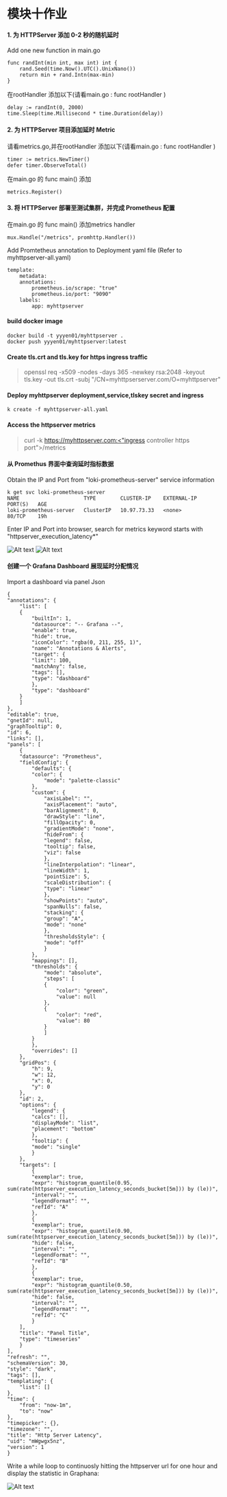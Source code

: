 # 模块十作业

#### 1. 为 HTTPServer 添加 0-2 秒的随机延时
Add one new function in main.go

    func randInt(min int, max int) int {
        rand.Seed(time.Now().UTC().UnixNano())
        return min + rand.Intn(max-min)
    }

在rootHandler 添加以下(请看main.go : func rootHandler )

    delay := randInt(0, 2000)
    time.Sleep(time.Millisecond * time.Duration(delay))

#### 2. 为 HTTPServer 项目添加延时 Metric
请看metrics.go,并在rootHandler 添加以下(请看main.go : func rootHandler )

	timer := metrics.NewTimer()
	defer timer.ObserveTotal()

在main.go 的 func main() 添加

    metrics.Register()

#### 3. 将 HTTPServer 部署至测试集群，并完成 Prometheus 配置
在main.go 的 func main() 添加metrics handler

    mux.Handle("/metrics", promhttp.Handler())

Add Promtetheus annotation to Deployment yaml file (Refer to myhttpserver-all.yaml)

    template:
        metadata:
        annotations:
            prometheus.io/scrape: "true"
            prometheus.io/port: "9090"
        labels:
            app: myhttpserver
  
#### build docker image

    docker build -t yyyen01/myhttpserver .
    docker push yyyen01/myhttpserver:latest

#### Create tls.crt and tls.key for https ingress traffic

> openssl req -x509 -nodes -days 365 -newkey rsa:2048 -keyout tls.key -out tls.crt -subj "/CN=myhttpserserver.com/O=myhttpserver"

#### Deploy myhttpserver deployment,service,tlskey secret and ingress

    k create -f myhttpserver-all.yaml

#### Access the httpserver metrics

> curl -k https://myhttpserver.com:<"ingress controller https port">/metrics

#### 从 Promethus 界面中查询延时指标数据
Obtain the IP and Port from "loki-prometheus-server" service information

    k get svc loki-prometheus-server
    NAME                     TYPE        CLUSTER-IP    EXTERNAL-IP   PORT(S)   AGE
    loki-prometheus-server   ClusterIP   10.97.73.33   <none>        80/TCP    19h


Enter IP and Port into browser, search for metrics keyword starts with "httpserver_execution_latency*"

![Alt text](img/prometheus_console.png?raw=true "P1")
![Alt text](img/prome-graph.png?raw=true "P2")

#### 创建一个 Grafana Dashboard 展现延时分配情况
Import a dashboard via panel Json

    {
    "annotations": {
        "list": [
        {
            "builtIn": 1,
            "datasource": "-- Grafana --",
            "enable": true,
            "hide": true,
            "iconColor": "rgba(0, 211, 255, 1)",
            "name": "Annotations & Alerts",
            "target": {
            "limit": 100,
            "matchAny": false,
            "tags": [],
            "type": "dashboard"
            },
            "type": "dashboard"
        }
        ]
    },
    "editable": true,
    "gnetId": null,
    "graphTooltip": 0,
    "id": 6,
    "links": [],
    "panels": [
        {
        "datasource": "Prometheus",
        "fieldConfig": {
            "defaults": {
            "color": {
                "mode": "palette-classic"
            },
            "custom": {
                "axisLabel": "",
                "axisPlacement": "auto",
                "barAlignment": 0,
                "drawStyle": "line",
                "fillOpacity": 0,
                "gradientMode": "none",
                "hideFrom": {
                "legend": false,
                "tooltip": false,
                "viz": false
                },
                "lineInterpolation": "linear",
                "lineWidth": 1,
                "pointSize": 5,
                "scaleDistribution": {
                "type": "linear"
                },
                "showPoints": "auto",
                "spanNulls": false,
                "stacking": {
                "group": "A",
                "mode": "none"
                },
                "thresholdsStyle": {
                "mode": "off"
                }
            },
            "mappings": [],
            "thresholds": {
                "mode": "absolute",
                "steps": [
                {
                    "color": "green",
                    "value": null
                },
                {
                    "color": "red",
                    "value": 80
                }
                ]
            }
            },
            "overrides": []
        },
        "gridPos": {
            "h": 9,
            "w": 12,
            "x": 0,
            "y": 0
        },
        "id": 2,
        "options": {
            "legend": {
            "calcs": [],
            "displayMode": "list",
            "placement": "bottom"
            },
            "tooltip": {
            "mode": "single"
            }
        },
        "targets": [
            {
            "exemplar": true,
            "expr": "histogram_quantile(0.95, sum(rate(httpserver_execution_latency_seconds_bucket[5m])) by (le))",
            "interval": "",
            "legendFormat": "",
            "refId": "A"
            },
            {
            "exemplar": true,
            "expr": "histogram_quantile(0.90, sum(rate(httpserver_execution_latency_seconds_bucket[5m])) by (le))",
            "hide": false,
            "interval": "",
            "legendFormat": "",
            "refId": "B"
            },
            {
            "exemplar": true,
            "expr": "histogram_quantile(0.50, sum(rate(httpserver_execution_latency_seconds_bucket[5m])) by (le))",
            "hide": false,
            "interval": "",
            "legendFormat": "",
            "refId": "C"
            }
        ],
        "title": "Panel Title",
        "type": "timeseries"
        }
    ],
    "refresh": "",
    "schemaVersion": 30,
    "style": "dark",
    "tags": [],
    "templating": {
        "list": []
    },
    "time": {
        "from": "now-1m",
        "to": "now"
    },
    "timepicker": {},
    "timezone": "",
    "title": "Http Server Latency",
    "uid": "mWgwgx5nz",
    "version": 1
    }

Write a while loop to continuosly hitting the httpserver url for one hour and display the statistic in Graphana:

![Alt text](img/graphana.jpg?raw=true "P3")

